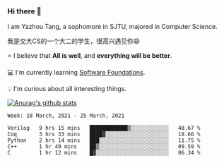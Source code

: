 ### Hi there 👋
I am Yazhou Tang, a sophomore in SJTU, majored in Computer Science.

我是交大CS的一个大二的学生，很高兴遇见你:smile:

:star: I believe that **All is well**, and **everything will be better**.

:computer: I'm currently learning [Software Foundations](https://softwarefoundations.cis.upenn.edu/).

:bulb: I'm curious about all interesting things.

[![Anurag's github stats](https://github-readme-stats.vercel.app/api?username=ADSWT518&count_private=true)](https://github.com/anuraghazra/github-readme-stats)

<!--START_SECTION:waka-->
```text
Week: 18 March, 2021 - 25 March, 2021

Verilog   9 hrs 15 mins   ████████████▒░░░░░░░░░░░░   48.67 % 
Coq       3 hrs 33 mins   ████▓░░░░░░░░░░░░░░░░░░░░   18.66 % 
Python    2 hrs 14 mins   ███░░░░░░░░░░░░░░░░░░░░░░   11.75 % 
C++       1 hr 49 mins    ██▒░░░░░░░░░░░░░░░░░░░░░░   09.59 % 
C         1 hr 12 mins    █▓░░░░░░░░░░░░░░░░░░░░░░░   06.34 % 
```
<!--END_SECTION:waka-->

<!--
**ADSWT518/ADSWT518** is a ✨ _special_ ✨ repository because its `README.md` (this file) appears on your GitHub profile.

Here are some ideas to get you started:

- 🔭 I’m currently working on ...
- 🌱 I’m currently learning ...
- 👯 I’m looking to collaborate on ...
- 🤔 I’m looking for help with ...
- 💬 Ask me about ...
- 📫 How to reach me: ...
- 😄 Pronouns: ...
- ⚡ Fun fact: ...
-->
